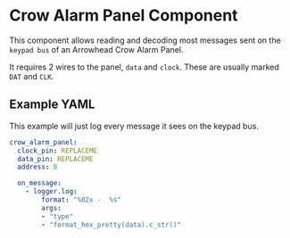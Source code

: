 # Crow Alarm Panel Component


This component allows reading and decoding most messages sent on the `keypad bus` of an Arrowhead Crow Alarm Panel.

It requires 2 wires to the panel, `data` and `clock`. These are usually marked `DAT` and `CLK`.


## Example YAML

This example will just log every message it sees on the keypad bus.

```yaml
crow_alarm_panel:
  clock_pin: REPLACEME
  data_pin: REPLACEME
  address: 8

  on_message:
    - logger.log:
        format: "%02x -  %s"
        args: 
        - "type"
        - "format_hex_pretty(data).c_str()"
```
